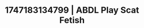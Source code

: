 ---
categories:
- Satin sheets
- Unspoken desires
- Delirious pleasure
- Erotic tension build
- Whispers of pleasure
image: /assets/images/1747183134799.jpg
layout: post
seo:
  description: Featured content with artistic ABDL Play, Scat Fetish. HD images available.
  keywords: ABDL Play, Scat Fetish
  og_image: /assets/images/1747183134799.jpg
  schema_type: VisualArtwork
tags:
- '#1747183134799'
- Scat Fetish
- ABDL Play
title: 1747183134799 | ABDL Play Scat Fetish
---